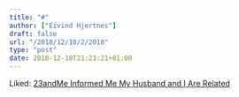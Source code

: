```yaml
---
title: "#"
author: ["Eivind Hjertnes"]
draft: false
url: "/2018/12/18/2/2018"
type: "post"
date: 2018-12-18T21:23:21+01:00
---
```


Liked:
[23andMe
Informed Me My Husband and I Are Related](https://www.thecut.com/2018/12/23andme-informed-me-my-husband-and-i-are-related.html)
